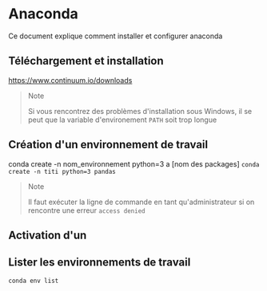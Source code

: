 # Anaconda

Ce document explique comment installer et configurer anaconda

## Téléchargement et installation

https://www.continuum.io/downloads

> Note
>
> Si vous rencontrez des problèmes d'installation sous Windows, il se peut que la variable d'environement `PATH` soit trop longue

## Création d'un environnement de travail

conda create -n nom_environnement python=3 a [nom des packages]
`conda create -n titi python=3 pandas`

> Note
>
> Il faut exécuter la ligne de commande en tant qu'administrateur si on rencontre une erreur `access denied`


## Activation d'un

## Lister les environnements de travail

`conda env list` 